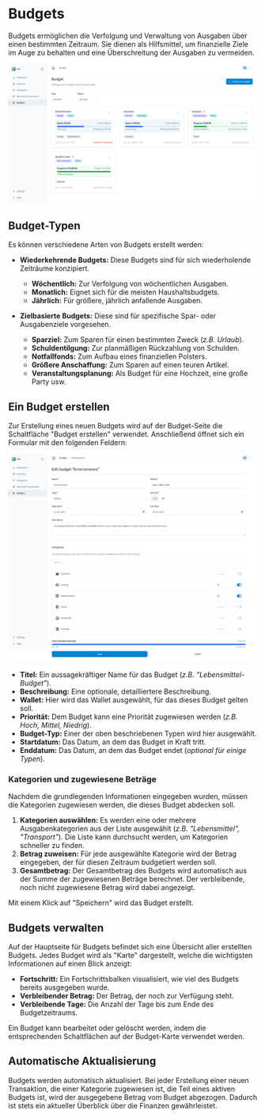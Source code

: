 # Budgets

Budgets ermöglichen die Verfolgung und Verwaltung von Ausgaben über einen bestimmten Zeitraum. Sie dienen als Hilfsmittel, um finanzielle Ziele im Auge zu behalten und eine Überschreitung der Ausgaben zu vermeiden.

![Beispiel für eine Übersicht der Budgets in Fiov](../../assets/images/budget-list.png)

## Budget-Typen

Es können verschiedene Arten von Budgets erstellt werden:

- **Wiederkehrende Budgets:** Diese Budgets sind für sich wiederholende Zeiträume konzipiert.
    - **Wöchentlich:** Zur Verfolgung von wöchentlichen Ausgaben.
    - **Monatlich:** Eignet sich für die meisten Haushaltsbudgets.
    - **Jährlich:** Für größere, jährlich anfallende Ausgaben.

- **Zielbasierte Budgets:** Diese sind für spezifische Spar- oder Ausgabenziele vorgesehen.
    - **Sparziel:** Zum Sparen für einen bestimmten Zweck (*z.B. Urlaub*).
    - **Schuldentilgung:** Zur planmäßigen Rückzahlung von Schulden.
    - **Notfallfonds:** Zum Aufbau eines finanziellen Polsters.
    - **Größere Anschaffung:** Zum Sparen auf einen teuren Artikel.
    - **Veranstaltungsplanung:** Als Budget für eine Hochzeit, eine große Party usw.

## Ein Budget erstellen

Zur Erstellung eines neuen Budgets wird auf der Budget-Seite die Schaltfläche "Budget erstellen" verwendet. Anschließend öffnet sich ein Formular mit den folgenden Feldern:

![Beispiel zu Budget erstellen in Fiov](../../assets/images/budget-edit.png)

- **Titel:** Ein aussagekräftiger Name für das Budget (*z.B. "Lebensmittel-Budget"*).
- **Beschreibung:** Eine optionale, detailliertere Beschreibung.
- **Wallet:** Hier wird das Wallet ausgewählt, für das dieses Budget gelten soll.
- **Priorität:** Dem Budget kann eine Priorität zugewiesen werden (*z.B. Hoch, Mittel, Niedrig*).
- **Budget-Typ:** Einer der oben beschriebenen Typen wird hier ausgewählt.
- **Startdatum:** Das Datum, an dem das Budget in Kraft tritt.
- **Enddatum:** Das Datum, an dem das Budget endet (*optional für einige Typen*).

### Kategorien und zugewiesene Beträge

Nachdem die grundlegenden Informationen eingegeben wurden, müssen die Kategorien zugewiesen werden, die dieses Budget abdecken soll.

1.  **Kategorien auswählen:** Es werden eine oder mehrere Ausgabenkategorien aus der Liste ausgewählt (*z.B. "Lebensmittel", "Transport"*). Die Liste kann durchsucht werden, um Kategorien schneller zu finden.
2.  **Betrag zuweisen:** Für jede ausgewählte Kategorie wird der Betrag eingegeben, der für diesen Zeitraum budgetiert werden soll.
3.  **Gesamtbetrag:** Der Gesamtbetrag des Budgets wird automatisch aus der Summe der zugewiesenen Beträge berechnet. Der verbleibende, noch nicht zugewiesene Betrag wird dabei angezeigt.

Mit einem Klick auf "Speichern" wird das Budget erstellt.

## Budgets verwalten

Auf der Hauptseite für Budgets befindet sich eine Übersicht aller erstellten Budgets. Jedes Budget wird als "Karte" dargestellt, welche die wichtigsten Informationen auf einen Blick anzeigt:

- **Fortschritt:** Ein Fortschrittsbalken visualisiert, wie viel des Budgets bereits ausgegeben wurde.
- **Verbleibender Betrag:** Der Betrag, der noch zur Verfügung steht.
- **Verbleibende Tage:** Die Anzahl der Tage bis zum Ende des Budgetzeitraums.

Ein Budget kann bearbeitet oder gelöscht werden, indem die entsprechenden Schaltflächen auf der Budget-Karte verwendet werden.

## Automatische Aktualisierung

Budgets werden automatisch aktualisiert. Bei jeder Erstellung einer neuen Transaktion, die einer Kategorie zugewiesen ist, die Teil eines aktiven Budgets ist, wird der ausgegebene Betrag vom Budget abgezogen. Dadurch ist stets ein aktueller Überblick über die Finanzen gewährleistet.
